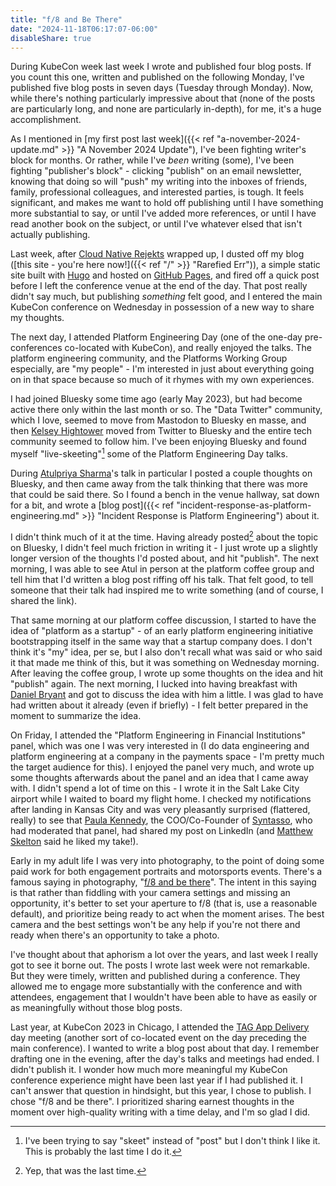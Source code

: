 ```yaml
---
title: "f/8 and Be There"
date: "2024-11-18T06:17:07-06:00"
disableShare: true
---
```


During KubeCon week last week I wrote and published four blog posts. If you count this one, written and published on
the following Monday, I've published five blog posts in seven days (Tuesday through Monday). Now, while there's
nothing particularly impressive about that (none of the posts are particularly long, and none are particularly
in-depth), for me, it's a huge accomplishment.

As I mentioned in
[my first post last week]({{< ref "a-november-2024-update.md" >}} "A November 2024 Update"), I've been fighting writer's
block for months. Or rather, while I've _been_ writing (some), I've been fighting "publisher's block" - clicking
"publish" on an email newsletter, knowing that doing so will "push" my writing into the inboxes of friends, family,
professional colleagues, and interested parties, is tough. It feels significant, and makes me want to hold off publishing
until I have something more substantial to say, or until I've added more references, or until I have read another book
on the subject, or until I've whatever elsed that isn't actually publishing.

Last week, after [Cloud Native Rejekts](https://cloud-native.rejekts.io/) wrapped up, I dusted off my
blog ([this site - you're here now!]({{< ref "/" >}} "Rarefied Err")), a simple static site built with
[Hugo](https://gohugo.io/) and hosted on
[GitHub Pages](https://docs.github.com/en/pages/getting-started-with-github-pages/about-github-pages), and fired off
a quick post before I left the conference venue at the end of the day. That post really didn't say much, but publishing
_something_ felt good, and I entered the main KubeCon conference on Wednesday in possession of a new way to share my
thoughts.

The next day, I attended Platform Engineering Day (one of the one-day pre-conferences co-located with KubeCon), and
really enjoyed the talks. The platform engineering community, and the Platforms Working Group especially, are
"my people" - I'm interested in just about everything going on in that space because so much of it rhymes with my own
experiences.

I had joined Bluesky some time ago (early May 2023), but had become active there only within the last month or so. The
"Data Twitter" community, which I love, seemed to move from Mastodon to Bluesky en masse, and then
[Kelsey Hightower](https://bsky.app/profile/kelseyhightower.com) moved from Twitter to Bluesky and the entire tech
community seemed to follow him. I've been enjoying Bluesky and found myself "live-skeeting"[^1] some of the Platform
Engineering Day talks.

During [Atulpriya Sharma](https://bsky.app/profile/thetechmaharaj.bsky.social)'s talk in particular I posted a couple
thoughts on Bluesky, and then came away from the talk thinking that there was more that could be said there. So I found
a bench in the venue hallway, sat down for a bit, and wrote a
[blog post]({{< ref "incident-response-as-platform-engineering.md" >}} "Incident Response is Platform Engineering")
about it.

I didn't think much of it at the time. Having already posted[^2] about the topic on Bluesky, I didn't feel much friction
in writing it - I just wrote up a slightly longer version of the thoughts I'd posted about, and hit "publish". The next
morning, I was able to see Atul in person at the platform coffee group and tell him that I'd written a blog post riffing
off his talk. That felt good, to tell someone that their talk had inspired me to write something (and of course, I
shared the link).

That same morning at our platform coffee discussion, I started to have the idea of "platform as a startup" - of an
early platform engineering initiative bootstrapping itself in the same way that a startup company does. I don't think
it's "my" idea, per se, but I also don't recall what was said or who said it that made me think of this, but it was
something on Wednesday morning. After leaving the coffee group, I wrote up some thoughts on the idea and hit "publish"
again. The next morning, I lucked into having breakfast with
[Daniel Bryant](https://bsky.app/profile/danielbryantuk.bsky.social) and got to discuss the idea with him a little. I
was glad to have had written about it already (even if briefly) - I felt better prepared in the moment to summarize the
idea.

On Friday, I attended the "Platform Engineering in Financial Institutions" panel, which was one I was very interested in
(I do data engineering and platform engineering at a company in the payments space - I'm pretty much the target
audience for this). I enjoyed the panel very much, and wrote up some thoughts afterwards about the panel and an idea
that I came away with. I didn't spend a lot of time on this - I wrote it in the Salt Lake City airport while I waited to
board my flight home. I checked my notifications after landing in Kansas City and was very pleasantly surprised
(flattered, really) to see that [Paula Kennedy](https://bsky.app/profile/paulalkennedy.bsky.social), the COO/Co-Founder
of [Syntasso](https://www.syntasso.io/), who had moderated that panel, had shared my post on LinkedIn (and
[Matthew Skelton](https://bsky.app/profile/matthewskelton.com) said he liked my take!).

Early in my adult life I was very into photography, to the point of doing some paid work for both engagement portraits
and motorsports events. There's a famous saying in photography,
"[f/8 and be there](https://en.wikipedia.org/wiki/F/8_and_be_there)". The intent in this saying is that rather than
fiddling with your camera settings and missing an opportunity, it's better to set your aperture to f/8 (that is, use a
reasonable default), and prioritize being ready to act when the moment arises. The best camera and the best settings
won't be any help if you're not there and ready when there's an opportunity to take a photo.

I've thought about that aphorism a lot over the years, and last week I really got to see it borne out. The posts I wrote
last week were not remarkable. But they were timely, written and published during a conference. They allowed me to
engage more substantially with the conference and with attendees, engagement that I wouldn't have been able to have as
easily or as meaningfully without those blog posts.

Last year, at KubeCon 2023 in Chicago, I attended the [TAG App Delivery](https://tag-app-delivery.cncf.io/) day
meeting (another sort of co-located event on the day preceding the main conference). I wanted to write a blog post about
that day. I remember drafting one in the evening, after the day's talks and meetings had ended. I didn't publish it. I
wonder how much more meaningful my KubeCon conference experience might have been last year if I had published it. I
can't answer that question in hindsight, but this year, I chose to publish. I chose "f/8 and be there". I prioritized
sharing earnest thoughts in the moment over high-quality writing with a time delay, and I'm so glad I did.

[^1]: I've been trying to say "skeet" instead of "post" but I don't think I like it. This is probably the last time I
  do it.

[^2]: Yep, that was the last time.
